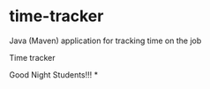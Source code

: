 # time-tracker
Java (Maven) application for tracking time on the job

Time tracker

Good Night Students!!! *
